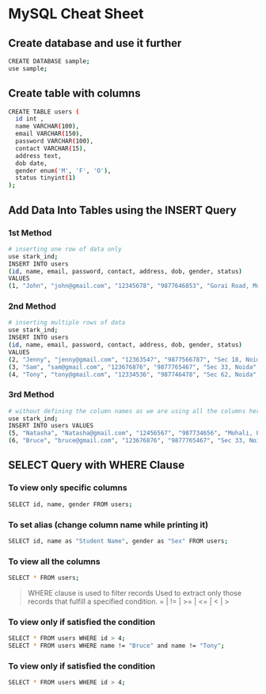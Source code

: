 ﻿# MySQL Cheat Sheet

## Create database and use it further
```bash
CREATE DATABASE sample;
use sample;
```
## Create table with columns
```bash
CREATE TABLE users (
  id int ,
  name VARCHAR(100),
  email VARCHAR(150),
  password VARCHAR(100),
  contact VARCHAR(15),
  address text,
  dob date,
  gender enum('M', 'F', 'O'),
  status tinyint(1)
);

```

## Add Data Into Tables using the INSERT Query

### 1st Method
```bash
# inserting one row of data only
use stark_ind;
INSERT INTO users
(id, name, email, password, contact, address, dob, gender, status)
VALUES
(1, "John", "john@gmail.com", "12345678", "9877646853", "Gorai Road, Mumbai", "1999-01-10", "M", 1);
```

### 2nd Method
```bash
# inserting multiple rows of data
use stark_ind;
INSERT INTO users
(id, name, email, password, contact, address, dob, gender, status)
VALUES
(2, "Jenny", "jenny@gmail.com", "12363547", "9877566787", "Sec 18, Noida", "1994-04-13", "F", 1),
(3, "Sam", "sam@gmail.com", "123676876", "9877765467", "Sec 33, Noida", "1996-06-14", "M", 1),
(4, "Tony", "tony@gmail.com", "12334536", "987746478", "Sec 62, Noida", "1992-02-19", "F", 1)
```

### 3rd Method

```bash
# without defining the column names as we are using all the columns here (not skipping any column)
use stark_ind;
INSERT INTO users VALUES
(5, "Natasha", "Natasha@gmail.com", "12456567", "987734656", "Mohali, Punjab", "1999-02-24", "F", 1),
(6, "Bruce", "bruce@gmail.com", "123676876", "9877765467", "Sec 33, Noida", "1996-06-14", "M", 1)
```

## SELECT Query with WHERE Clause

### To view only specific columns
```bash
SELECT id, name, gender FROM users;
```

### To set alias (change column name while printing it)
```bash
SELECT id, name as "Student Name", gender as "Sex" FROM users;
```

### To view all the columns
```bash
SELECT * FROM users;
```

> WHERE clause is used to filter records
> Used to extract only those records that fulfill a specified condition.
> = | != | >= | <= | < | >

### To view only if satisfied the condition
```bash
SELECT * FROM users WHERE id > 4;
SELECT * FROM users WHERE name != "Bruce" and name != "Tony";
```

### To view only if satisfied the condition
```bash
SELECT * FROM users WHERE id > 4;
```

